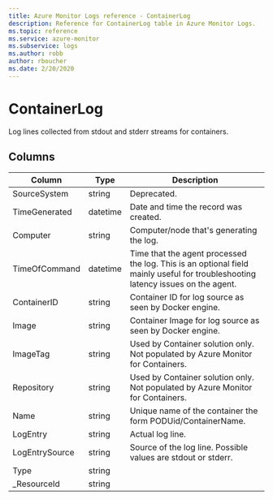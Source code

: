 ```yaml
---
title: Azure Monitor Logs reference - ContainerLog
description: Reference for ContainerLog table in Azure Monitor Logs.
ms.topic: reference
ms.service: azure-monitor
ms.subservice: logs
ms.author: robb
author: rboucher
ms.date: 2/20/2020
---
```


# ContainerLog

 Log lines collected from stdout and stderr streams for containers.

## Columns

|Column|Type|Description|
|---|---|---|
|SourceSystem|string|Deprecated.|
|TimeGenerated|datetime|Date and time the record was created.|
|Computer|string|Computer/node that's generating the log.|
|TimeOfCommand|datetime|Time that the agent processed the log. This is an optional field mainly useful for troubleshooting latency issues on the agent.|
|ContainerID|string|Container ID for log source as seen by Docker engine.|
|Image|string|Container Image for log source as seen by Docker engine.|
|ImageTag|string|Used by Container solution only. Not populated by Azure Monitor for Containers.|
|Repository|string|Used by Container solution only. Not populated by Azure Monitor for Containers.|
|Name|string|Unique name of the container the form  PODUid/ContainerName.|
|LogEntry|string|Actual log line.|
|LogEntrySource|string|Source of the log line. Possible values are stdout or stderr.|
|Type|string||
|_ResourceId|string||
